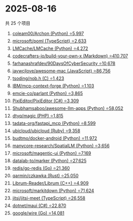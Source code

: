 # 2025-08-16

共 25 个项目

<!-- BEGIN GITHUB -->
<!-- 最后更新时间 2025-08-16 22:07:33 +0800 -->
1. [coleam00/Archon (Python) ⭐5,997](https://github.com/coleam00/Archon)
1. [microsoft/poml (TypeScript) ⭐2,633](https://github.com/microsoft/poml)
1. [LMCache/LMCache (Python) ⭐4,272](https://github.com/LMCache/LMCache)
1. [codecrafters-io/build-your-own-x (Markdown) ⭐410,707](https://github.com/codecrafters-io/build-your-own-x)
1. [farhanashrafdev/90DaysOfCyberSecurity ⭐10,678](https://github.com/farhanashrafdev/90DaysOfCyberSecurity)
1. [jaywcjlove/awesome-mac (JavaScript) ⭐86,756](https://github.com/jaywcjlove/awesome-mac)
1. [tsoding/nob.h (C) ⭐1,423](https://github.com/tsoding/nob.h)
1. [IBM/mcp-context-forge (Python) ⭐1,103](https://github.com/IBM/mcp-context-forge)
1. [emcie-co/parlant (Python) ⭐3,865](https://github.com/emcie-co/parlant)
1. [PixiEditor/PixiEditor (C#) ⭐3,309](https://github.com/PixiEditor/PixiEditor)
1. [Shubhamsaboo/awesome-llm-apps (Python) ⭐58,052](https://github.com/Shubhamsaboo/awesome-llm-apps)
1. [dtyq/magic (PHP) ⭐1,815](https://github.com/dtyq/magic)
1. [tadata-org/fastapi_mcp (Python) ⭐8,599](https://github.com/tadata-org/fastapi_mcp)
1. [ubicloud/ubicloud (Ruby) ⭐9,358](https://github.com/ubicloud/ubicloud)
1. [budtmo/docker-android (Python) ⭐11,972](https://github.com/budtmo/docker-android)
1. [manycore-research/SpatialLM (Python) ⭐3,656](https://github.com/manycore-research/SpatialLM)
1. [microsoft/magentic-ui (Python) ⭐7,169](https://github.com/microsoft/magentic-ui)
1. [datalab-to/marker (Python) ⭐27,625](https://github.com/datalab-to/marker)
1. [redis/go-redis (Go) ⭐21,360](https://github.com/redis/go-redis)
1. [qarmin/czkawka (Rust) ⭐25,050](https://github.com/qarmin/czkawka)
1. [Librum-Reader/Librum (C++) ⭐4,909](https://github.com/Librum-Reader/Librum)
1. [microsoft/markitdown (Python) ⭐71,624](https://github.com/microsoft/markitdown)
1. [jitsi/jitsi-meet (TypeScript) ⭐26,558](https://github.com/jitsi/jitsi-meet)
1. [dotnet/maui (C#) ⭐22,870](https://github.com/dotnet/maui)
1. [google/wire (Go) ⭐14,081](https://github.com/google/wire)
<!-- END GITHUB -->